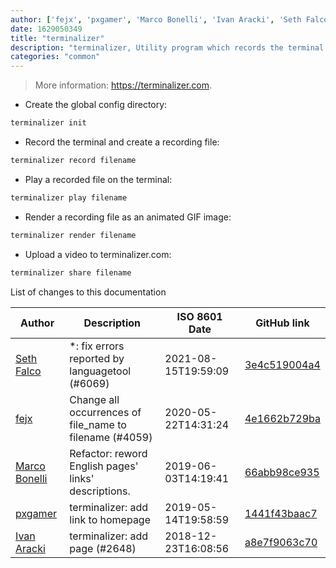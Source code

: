 ```yaml
---
author: ['fejx', 'pxgamer', 'Marco Bonelli', 'Ivan Aracki', 'Seth Falco']
date: 1629050349
title: "terminalizer"
description: "terminalizer, Utility program which records the terminal and generate animated GIFs or share a video."
categories: "common"
---
```

> More information: <https://terminalizer.com>.

- Create the global config directory:

```bash
terminalizer init
```

- Record the terminal and create a recording file:

```bash
terminalizer record filename
```

- Play a recorded file on the terminal:

```bash
terminalizer play filename
```

- Render a recording file as an animated GIF image:

```bash
terminalizer render filename
```

- Upload a video to terminalizer.com:

```bash
terminalizer share filename
```
List of changes to this documentation


Author | Description | ISO 8601 Date | GitHub link
------|-----|-----|-----
[Seth Falco](mailto:seth@falco.fun) | *: fix errors reported by languagetool (#6069) | 2021-08-15T19:59:09 | [3e4c519004a4](https://github.com/tldr-pages/tldr/commit/3e4c519004a471c861cdc609fd7239ee3355671c)
[fejx](mailto:florian.jhn@gmail.com) | Change all occurrences of file_name to filename (#4059) | 2020-05-22T14:31:24 | [4e1662b729ba](https://github.com/tldr-pages/tldr/commit/4e1662b729ba2bc23f7c12f606d41a86a613f8ea)
[Marco Bonelli](mailto:marco@mebeim.net) | Refactor: reword English pages' links' descriptions. | 2019-06-03T14:19:41 | [66abb98ce935](https://github.com/tldr-pages/tldr/commit/66abb98ce935c0f4516bf30c4d6da72180d5a3ab)
[pxgamer](mailto:owzie123@gmail.com) | terminalizer: add link to homepage | 2019-05-14T19:58:59 | [1441f43baac7](https://github.com/tldr-pages/tldr/commit/1441f43baac7d9a49a103c7b10a74bf23dbcc2d0)
[Ivan Aracki](mailto:aracki.ivan@gmail.com) | terminalizer: add page (#2648) | 2018-12-23T16:08:56 | [a8e7f9063c70](https://github.com/tldr-pages/tldr/commit/a8e7f9063c7059dc891d42507b36bf0c293939b8)

